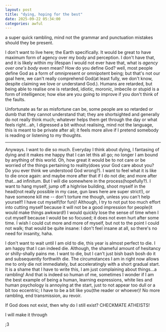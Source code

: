 ```yaml
---
layout: post
title: "dying, hoping for the best"
date: 2025-09-22 05:34:00
categories: awful
---
```


a super quick rambling, mind not the grammar and punctuation mistakes should they be present.

I don't want to live here; the Earth specifically. It would be great to have maximum form of agency over my body and
perception. I don't have that, and it is likely within my lifespan I would not ever have that, what is 
*agency over one's body* even mean? How do you define God? well, most people define God as a form of omnipresent or omnipotent
being; but that's not our goal here, we can't really comprehend God(at least fully, we don't know, despite claiming we love or understand God.). Humans are retarded, but being able to realise one is retarded, idiotic, moronic, imbecile or stupid is
a form of intelligence; how else are you going to improve if you don't think of the faults.

Unfortunate as far as misfortune can be, some people are so retarded or dumb that they cannot understand that; they are shortsighted and generally do not really think much; whatever helps them get through the day or what feels right...ah, I digressed
a bit without realising, mind not the language, this is meant to be private after all; it feels more alive if I pretend
somebody is reading or listening to my thoughts.
__________________________________________________________________________
Anyways. I want to die so much. Everyday I think about dying, I fantasing of dying and it makes me happy that I can let this 
all go; no longer I am bound by anything of this world. Oh, how great it would be to not care or be worried of the things
pertaining to reality(does your God care about you? Do you ever think we understood God wrong?). I want to feel what it is 
like to die once again: and maybe more after that if I do not die; and more after that...ad infinitum. But I will die 
somewhere in the process(hopefully?). I want to hang myself, jump off a highrise building, shoot myself in the head(not really possible in my case, gun laws here are super strict!), or have someone kill me -- don't torture me though, unless you can't 
help yourself! I have cut myself(for fun)! Although, I try to not put too much effort into cutting myself because it will 
not be a good impression for people(it would make things awkward!) I would quickly lose the sense of time when I cut myself because I would be so focused; it does not even hurt after some time. I wish I could cut more and more of myself, but not to the point I could not walk; that would be quite insane: I don't feel insane at all, so there's no need for insanity, haha. 

I don't want to wait until I am old to die, this year is almost perfect to die. I am happy that I can indeed die. Although, the 
shameful amount of hesitancy or shilly-shally pains me. I want to die, but I can't just bish bash bosh do it and subsequently forthwith
die. The circumstances I am in right now allows me to only die not immediately, but acceleratingly with a short gradual start. It is a shame that I have to write this, I am just complaining about things...a rambling! And that is indeed so human of me, sometimes I wonder
if I am the best example of being a human, learning expressions, white lies and human psychology is annoying at the start, just to not 
appear too dull or a bit too eccentric; I have to be a bit like you(the reader or whoever)! No more rambling, end transmission, au revoir.

If God does not exist, then why do I still exist? CHECKMATE ATHEISTS!



I will make it through

;3
